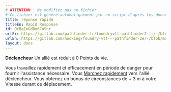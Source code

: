```yaml
---
# ATTENTION : Ne modifiez pas ce fichier
# Ce fichier est généré automatiquement par un script d'après les données du module Foundry VTT officiel et de sa traduction
title: réponse rapide
titleEn: Rapid Response
id: OcBaEnGdDm6CuSnr
urlFr: https://gitlab.com/pathfinder-fr/foundryvtt-pathfinder2-fr/-/blob/master/data/feats/OcBaEnGdDm6CuSnr.htm
urlEn: https://gitlab.com/hooking/foundry-vtt---pathfinder-2e/-/blob/master/packs/data/feats.db/rapid-response.json
layout: dons
---
```

**Déclencheur** Un allié est réduit à 0 Points de vie.

Vous travaillez rapidement et efficacement en période de danger pour fournir l'assistance nécessaire. Vous [Marchez rapidement](../actions/marcher-rapidement.html) vers l'allié déclencheur. Vous obtenez un bonus de circonstances de + 3 m à votre Vitesse durant ce déplacement.
